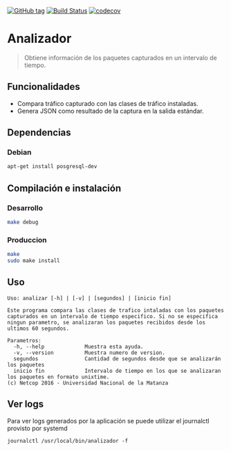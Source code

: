 [![GitHub tag](https://img.shields.io/github/tag/Grupo106/analizador.svg?maxAge=2592000?style=plastic)](https://github.com/Grupo106/analizador/releases)
[![Build Status](https://travis-ci.org/Grupo106/analizador.svg?branch=master)](https://travis-ci.org/Grupo106/analizador)
[![codecov](https://codecov.io/gh/Grupo106/analizador/branch/master/graph/badge.svg)](https://codecov.io/gh/Grupo106/analizador)

Analizador
======================================================
> Obtiene información de los paquetes capturados en un intervalo de tiempo.

Funcionalidades
------------------------------------------------------
* Compara tráfico capturado con las clases de tráfico instaladas.
* Genera JSON como resultado de la captura en la salida estándar. 

Dependencias
-------------------------------------------------------
### Debian

```sh
apt-get install posgresql-dev
```

Compilación e instalación
-------------------------------------------------------
### Desarrollo
```sh
make debug
```

### Produccion
```sh
make
sudo make install
```

Uso
-------------------------------------------------------
```
Uso: analizar [-h] | [-v] | [segundos] | [inicio fin]

Este programa compara las clases de trafico intaladas con los paquetes capturados en un intervalo de tiempo especifico. Si no se especifica ningun parametro, se analizaran los paquetes recibidos desde los ultimos 60 segundos.

Parametros:
  -h, --help             Muestra esta ayuda.
  -v, --version          Muestra numero de version.
  segundos               Cantidad de segundos desde que se analizarán los paquetes
  inicio fin             Intervalo de tiempo en los que se analizaran los paquetes en formato unixtime.
(c) Netcop 2016 - Universidad Nacional de la Matanza
```



Ver logs
-------------------------------------------------------
Para ver logs generados por la aplicación se puede utilizar el journalctl
provisto por systemd
```
journalctl /usr/local/bin/analizador -f
```
